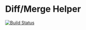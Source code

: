 Diff/Merge Helper
===================
[![Build Status](https://travis-ci.org/SWTI2014/Diff-Merge-Helper.svg)](https://travis-ci.org/SWTI2014/Diff-Merge-Helper)
